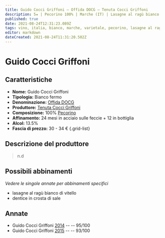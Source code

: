 ```yaml
---
title: Guido Cocci Griffoni – Offida DOCG – Tenuta Cocci Griffoni
description: 5★ | Pecorino 100% | Marche (IT) | Lasagne al ragù bianco di vitello – Dentice in crosta di sale
published: true
date: 2021-08-24T12:31:23.089Z
tags: vino, italia, bianco, marche, varietale, pecorino, lasagne al ragù bianco di vitello, dentice in crosta di sale, 30 - 34 €, 5 stelle
editor: markdown
dateCreated: 2021-08-24T11:31:20.502Z
---
```


# Guido Cocci Griffoni

## Caratteristiche
- **Nome:** Guido Cocci Griffoni
- **Tipologia:** Bianco fermo
- **Denominazione:** [Offida DOCG](/denominazioni/Italia/Marche/DOCG/Offida)
- **Produttore:** [Tenuta Cocci Griffoni](/produttori/Italia/Marche/Tenuta-Cocci-Griffoni) 
- **Composizione:** 100% [Pecorino](/vitigni/Italia/bacca-bianca/pecorino)
- **Affinamento:** 24 mesi in acciaio sulle feccie + 12 in bottiglia
- **Alcol:** 13.5%
- **Fascia di prezzo:** 30 - 34 €
{.grid-list}

## Descrizione del produttore

> n.d

## Possibili abbinamenti
*Vedere le singole annate per abbinamenti specifici*

- lasagne al ragù bianco di vitello 
- dentice in crosta di sale

## Annate
- Guido Cocci Griffoni [2014](/vini/Italia/Marche/Tenuta-Cocci-Griffoni/Guido-Cocci-Griffoni/2014) -- <span class="star-5"></span> -- 95/100
- Guido Cocci Griffoni [2015](/vini/Italia/Marche/Tenuta-Cocci-Griffoni/Guido-Cocci-Griffoni/2015) -- <span class="star-5"></span> -- 93/100


